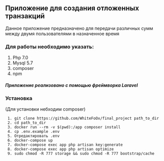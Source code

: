 ## Приложение для создания отложенных транзакций
 Данное приложение предназначено для передачи различных сумм между двумя пользователями в назначенное время  
### Для работы необходимо указать:
  1. Php 7.0
  2. Mysql 5.7
  3. composer
  4. npm
  
##### Приложение реализовано с помощью фреймворка Laravel

### Установка
 (Для установки небходим composer)
 
     1. git clone https://github.com/WhiteFoOx/final_project path_to_dir
     2. cd path_to_dir   
     3. docker run --rm -v $(pwd):/app composer install
     4. cp .env.example .env
     5. Отредактировать .env
     6. docker-compose up
     7. docker-compose exec app php artisan key:generate
     8. docker-compose exec app php artisan optimize
     9. sudo chmod -R 777 storage && sudo chmod -R 777 bootstrap/cache
